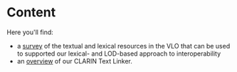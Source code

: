 # Content

Here you'll find:

* a [survey](survey.md) of the textual and lexical resources in the VLO that can be used to supported our lexical- and LOD-based approach to interoperability
* an [overview](demo_overview.md) of our CLARIN Text Linker.